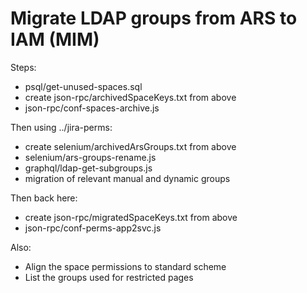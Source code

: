 # Migrate LDAP groups from ARS to IAM (MIM)

Steps:
- psql/get-unused-spaces.sql
- create json-rpc/archivedSpaceKeys.txt from above
- json-rpc/conf-spaces-archive.js

Then using ../jira-perms:
- create selenium/archivedArsGroups.txt from above
- selenium/ars-groups-rename.js
- graphql/ldap-get-subgroups.js
- migration of relevant manual and dynamic groups

Then back here:
- create json-rpc/migratedSpaceKeys.txt from above
- json-rpc/conf-perms-app2svc.js

Also:
- Align the space permissions to standard scheme
- List the groups used for restricted pages
